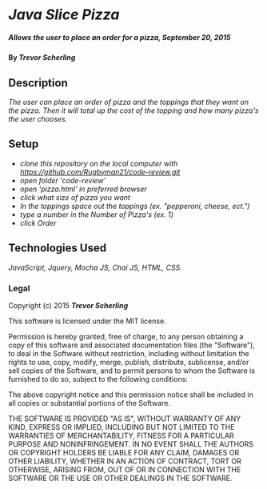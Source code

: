 # _Java Slice Pizza_

##### _Allows the user to place an order for a pizza, September 20, 2015_

#### By _**Trevor Scherling**_

## Description

_The user can place an order of pizza and the toppings that they want on the pizza. Then it will total up the cost of the topping and how many pizza's the user chooses._

## Setup

* _clone this repository on the local computer with https://github.com/Rugbyman21/code-review.git_
* _open folder 'code-review'_
* _open 'pizza.html' in preferred browser_
* _click what size of pizza you want_
* _In the toppings space out the toppings (ex. "pepperoni, cheese, ect.")_
* _type a number in the Number of Pizza's (ex. 1)_
* _click Order_

## Technologies Used

_JavaScript, Jquery, Mocha JS, Chai JS, HTML, CSS._

### Legal

Copyright (c) 2015 **_Trevor Scherling_**

This software is licensed under the MIT license.

Permission is hereby granted, free of charge, to any person obtaining a copy
of this software and associated documentation files (the "Software"), to deal
in the Software without restriction, including without limitation the rights
to use, copy, modify, merge, publish, distribute, sublicense, and/or sell
copies of the Software, and to permit persons to whom the Software is
furnished to do so, subject to the following conditions:

The above copyright notice and this permission notice shall be included in
all copies or substantial portions of the Software.

THE SOFTWARE IS PROVIDED "AS IS", WITHOUT WARRANTY OF ANY KIND, EXPRESS OR
IMPLIED, INCLUDING BUT NOT LIMITED TO THE WARRANTIES OF MERCHANTABILITY,
FITNESS FOR A PARTICULAR PURPOSE AND NONINFRINGEMENT. IN NO EVENT SHALL THE
AUTHORS OR COPYRIGHT HOLDERS BE LIABLE FOR ANY CLAIM, DAMAGES OR OTHER
LIABILITY, WHETHER IN AN ACTION OF CONTRACT, TORT OR OTHERWISE, ARISING FROM,
OUT OF OR IN CONNECTION WITH THE SOFTWARE OR THE USE OR OTHER DEALINGS IN
THE SOFTWARE.
